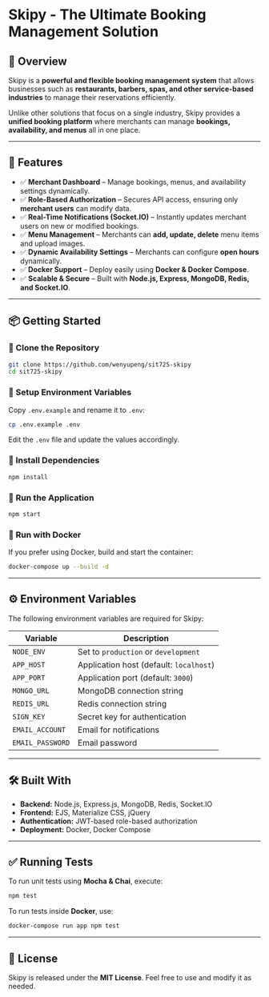 # Skipy - The Ultimate Booking Management Solution


## 🚀 Overview
Skipy is a **powerful and flexible booking management system** that allows businesses such as **restaurants, barbers, spas, and other service-based industries** to manage their reservations efficiently. 

Unlike other solutions that focus on a single industry, Skipy provides a **unified booking platform** where merchants can manage **bookings, availability, and menus** all in one place.

---

## 🎯 Features
- ✅ **Merchant Dashboard** – Manage bookings, menus, and availability settings dynamically.
- ✅ **Role-Based Authorization** – Secures API access, ensuring only **merchant users** can modify data.
- ✅ **Real-Time Notifications (Socket.IO)** – Instantly updates merchant users on new or modified bookings.
- ✅ **Menu Management** – Merchants can **add, update, delete** menu items and upload images.
- ✅ **Dynamic Availability Settings** – Merchants can configure **open hours** dynamically.
- ✅ **Docker Support** – Deploy easily using **Docker & Docker Compose**.
- ✅ **Scalable & Secure** – Built with **Node.js, Express, MongoDB, Redis, and Socket.IO**.

---

## 📦 Getting Started

### 🔹 Clone the Repository
```sh
git clone https://github.com/wenyupeng/sit725-skipy
cd sit725-skipy
```

### 🔹 Setup Environment Variables
Copy `.env.example` and rename it to `.env`:
```sh
cp .env.example .env
```
Edit the `.env` file and update the values accordingly.

### 🔹 Install Dependencies
```sh
npm install
```

### 🔹 Run the Application
```sh
npm start
```

### 🔹 Run with Docker
If you prefer using Docker, build and start the container:
```sh
docker-compose up --build -d
```

---

## ⚙️ Environment Variables

The following environment variables are required for Skipy:

| Variable        | Description |
|----------------|-------------|
| `NODE_ENV`     | Set to `production` or `development` |
| `APP_HOST`     | Application host (default: `localhost`) |
| `APP_PORT`     | Application port (default: `3000`) |
| `MONGO_URL`    | MongoDB connection string |
| `REDIS_URL`    | Redis connection string |
| `SIGN_KEY`     | Secret key for authentication |
| `EMAIL_ACCOUNT` | Email for notifications |
| `EMAIL_PASSWORD` | Email password |

---


## 🛠️ Built With
- **Backend:** Node.js, Express.js, MongoDB, Redis, Socket.IO
- **Frontend:** EJS, Materialize CSS, jQuery
- **Authentication:** JWT-based role-based authorization
- **Deployment:** Docker, Docker Compose

---

## ✅ Running Tests
To run unit tests using **Mocha & Chai**, execute:
```sh
npm test
```

To run tests inside **Docker**, use:
```sh
docker-compose run app npm test
```

---

## 📜 License
Skipy is released under the **MIT License**. Feel free to use and modify it as needed.
